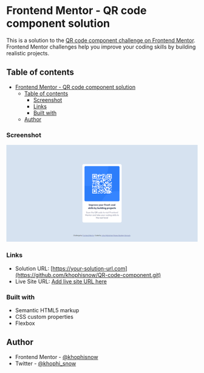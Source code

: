 # Frontend Mentor - QR code component solution

This is a solution to the [QR code component challenge on Frontend Mentor](https://www.frontendmentor.io/challenges/qr-code-component-iux_sIO_H). Frontend Mentor challenges help you improve your coding skills by building realistic projects.

## Table of contents

- [Frontend Mentor - QR code component solution](#frontend-mentor---qr-code-component-solution)
  - [Table of contents](#table-of-contents)
    - [Screenshot](#screenshot)
    - [Links](#links)
    - [Built with](#built-with)
  - [Author](#author)


### Screenshot

![](screenshot/screenshot.png)

### Links

- Solution URL: [https://your-solution-url.com](https://github.com/khophisnow/QR-code-component.git)
- Live Site URL: [Add live site URL here](https://khophisnow.github.io/QR-code-component/)

### Built with

- Semantic HTML5 markup
- CSS custom properties
- Flexbox

## Author

- Frontend Mentor - [@khophisnow](https://www.frontendmentor.io/profile/khophisnow)
- Twitter - [@khophi_snow](https://www.twitter.com/khophi_snow)
